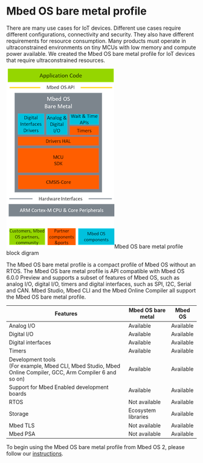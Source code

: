 # Mbed OS bare metal profile

There are many use cases for IoT devices. Different use cases require different configurations, connectivity and security. They also have different requirements for resource consumption. Many products must operate in ultraconstrained environments on tiny MCUs with low memory and compute power available. We created the Mbed OS bare metal profile for IoT devices that require ultraconstrained resources.

<span class="images">![Mbed OS bare metal profile block diagram](../../images/bare_metal_block_diagram.png)<span>Mbed OS bare metal profile block digram</span></span>

The Mbed OS bare metal profile is a compact profile of Mbed OS without an RTOS. The Mbed OS bare metal profile is API compatible with Mbed OS 6.0.0 Preview and supports a subset of features of Mbed OS, such as analog I/O, digital I/O, timers and digital interfaces, such as SPI, I2C, Serial and CAN. Mbed Studio, Mbed CLI and the Mbed Online Compiler all support the Mbed OS bare metal profile.

| Features | Mbed OS bare metal  | Mbed OS |
| --- | ---  | --- |
| Analog I/O | Available | Available |
| Digital I/O | Available | Available |
| Digital interfaces | Available | Available |
| Timers | Available | Available |
| Development tools<br> (For example, Mbed CLI, Mbed Studio, Mbed Online Compiler, GCC, Arm Compiler 6 and so on) | Available | Available |
| Support for Mbed Enabled development boards | Available | Available |
| RTOS | Not available | Available |
| Storage | Ecosystem libraries | Available |
| Mbed TLS | Not available | Available |
| Mbed PSA | Not available | Available |

To begin using the Mbed OS bare metal profile from Mbed OS 2, please follow our [instructions](../tutorials/migrating-to-mbed-os-5.html).
